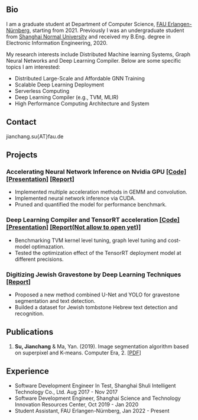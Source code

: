 ## Bio
I am a graduate student at Department of Computer Science, [FAU Erlangen-Nürnberg](https://www.fau.eu/), starting from 2021. Previously I was an undergraduate student from [Shanghai Normal University](https://english.shnu.edu.cn/) and received my B.Eng. degree in Electronic Information Engineering, 2020.

My research interests include Distributed Machine learning Systems, Graph Neural Networks and Deep Learning Compiler. Below are some specific topics I am interested:
* Distributed Large-Scale and Affordable GNN Training
* Scalable Deep Learning Deployment
* Serverless Computing
* Deep Learning Compiler (e.g., TVM, MLIR)
* High Performance Computing Architecture and System

## Contact
jianchang.su{AT}fau.de

## Projects
### Accelerating Neural Network Inference on Nvidia GPU [[Code]](https://github.com/jc-su/NN-Acceleration) [[Presentation]](https://github.com/jc-su/jc-su.github.io/raw/main/resources/NN-Acc-Pre.pdf) [[Report]](https://github.com/jc-su/jc-su.github.io/raw/main/resources/RADL_GPU.pdf)
- Implemented multiple acceleration methods in GEMM and convolution.
- Implemented neural network inference via CUDA.
- Pruned and quantified the model for performance benchmark.

### Deep Learning Compiler and TensorRT acceleration [[Code]](https://github.com/jc-su/tvm_tensorrt_comparsion) [[Presentation]](https://github.com/jc-su/jc-su.github.io/raw/main/resources/MAP_Project.pdf) [[Report(Not allow to open yet)]]()
- Benchmarking TVM kernel level tuning, graph level tuning and cost-model optimazation.
- Tested the optimization effect of the TensorRT deployment model at different precisions.

### Digitizing Jewish Gravestone by Deep Learning Techniques  [[Report]](https://github.com/jc-su/jc-su.github.io/raw/main/resources/OCR.pdf)
- Proposed a new method combined U-Net and YOLO for gravestone segmentation and text detection.
- Builded a dataset for Jewish tombstone Hebrew text detection and recognition.

## Publications

1. **Su, Jianchang** & Ma, Yan. (2019). Image segmentation algorithm based on superpixel and K-means. Computer Era, 2. [[PDF]]()

## Experience

- Software Development Engineer In Test, Shanghai Shuli Intelligent Technology Co., Ltd. Aug 2017 - Nov 2017
- Software Development Engineer, Shanghai Science and Technology Innovation Resources Center, Oct 2019 - Jan 2020
- Student Assistant, FAU Erlangen-Nürnberg, Jan 2022 - Present
